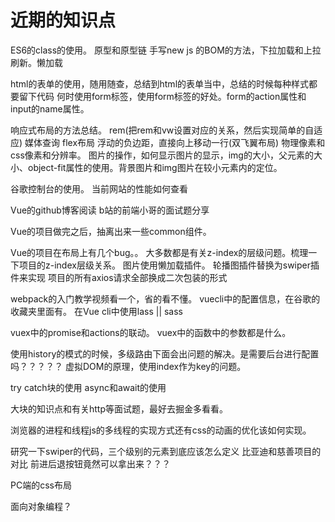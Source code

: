 # 近期的知识点

ES6的class的使用。
原型和原型链
手写new
js 的BOM的方法，下拉加载和上拉刷新。懒加载

html的表单的使用，随用随查，总结到html的表单当中，总结的时候每种样式都要留下代码
何时使用form标签，使用form标签的好处。form的action属性和input的name属性。

响应式布局的方法总结。 rem(把rem和vw设置对应的关系，然后实现简单的自适应) 媒体查询 flex布局
浮动的负边距，直接向上移动一行(双飞翼布局)
物理像素和css像素和分辨率。
图片的操作，如何显示图片的显示，img的大小，父元素的大小、object-fit属性的使用。背景图片和img图片在较小元素内的定位。

谷歌控制台的使用。
当前网站的性能如何查看

Vue的github博客阅读
b站的前端小哥的面试题分享

Vue的项目做完之后，抽离出来一些common组件。

Vue的项目在布局上有几个bug。。
大多数都是有关z-index的层级问题。梳理一下项目的z-index层级关系。
图片使用懒加载插件。
轮播图插件替换为swiper插件来实现
项目的所有axios请求全部换成二次包装的形式

webpack的入门教学视频看一个，省的看不懂。
vuecli中的配置信息，在谷歌的收藏夹里面有。
在Vue cli中使用lass || sass

vuex中的promise和actions的联动。
vuex中的函数中的参数都是什么。

使用history的模式的时候，多级路由下面会出问题的解决。是需要后台进行配置吗？？？？？
虚拟DOM的原理，使用index作为key的问题。

try catch块的使用
async和await的使用

大块的知识点和有关http等面试题，最好去掘金多看看。

浏览器的进程和线程js的多线程的实现方式还有css的动画的优化该如何实现。

研究一下swiper的代码，三个级别的元素到底应该怎么定义
比亚迪和慈善项目的对比
前进后退按钮竟然可以拿出来？？？

PC端的css布局

面向对象编程？
